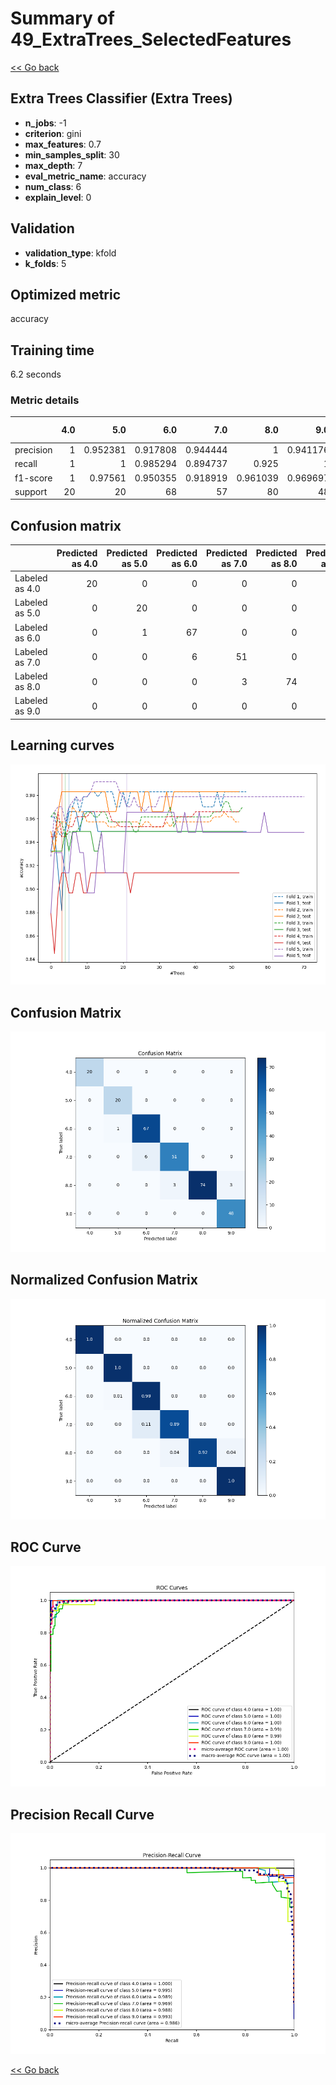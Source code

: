 # Summary of 49_ExtraTrees_SelectedFeatures

[<< Go back](../README.md)


## Extra Trees Classifier (Extra Trees)
- **n_jobs**: -1
- **criterion**: gini
- **max_features**: 0.7
- **min_samples_split**: 30
- **max_depth**: 7
- **eval_metric_name**: accuracy
- **num_class**: 6
- **explain_level**: 0

## Validation
 - **validation_type**: kfold
 - **k_folds**: 5

## Optimized metric
accuracy

## Training time

6.2 seconds

### Metric details
|           |   4.0 |       5.0 |       6.0 |       7.0 |       8.0 |       9.0 |   accuracy |   macro avg |   weighted avg |   logloss |
|:----------|------:|----------:|----------:|----------:|----------:|----------:|-----------:|------------:|---------------:|----------:|
| precision |     1 |  0.952381 |  0.917808 |  0.944444 |  1        |  0.941176 |   0.955631 |    0.959302 |       0.95723  |  0.236232 |
| recall    |     1 |  1        |  0.985294 |  0.894737 |  0.925    |  1        |   0.955631 |    0.967505 |       0.955631 |  0.236232 |
| f1-score  |     1 |  0.97561  |  0.950355 |  0.918919 |  0.961039 |  0.969697 |   0.955631 |    0.962603 |       0.955438 |  0.236232 |
| support   |    20 | 20        | 68        | 57        | 80        | 48        |   0.955631 |  293        |     293        |  0.236232 |


## Confusion matrix
|                |   Predicted as 4.0 |   Predicted as 5.0 |   Predicted as 6.0 |   Predicted as 7.0 |   Predicted as 8.0 |   Predicted as 9.0 |
|:---------------|-------------------:|-------------------:|-------------------:|-------------------:|-------------------:|-------------------:|
| Labeled as 4.0 |                 20 |                  0 |                  0 |                  0 |                  0 |                  0 |
| Labeled as 5.0 |                  0 |                 20 |                  0 |                  0 |                  0 |                  0 |
| Labeled as 6.0 |                  0 |                  1 |                 67 |                  0 |                  0 |                  0 |
| Labeled as 7.0 |                  0 |                  0 |                  6 |                 51 |                  0 |                  0 |
| Labeled as 8.0 |                  0 |                  0 |                  0 |                  3 |                 74 |                  3 |
| Labeled as 9.0 |                  0 |                  0 |                  0 |                  0 |                  0 |                 48 |

## Learning curves
![Learning curves](learning_curves.png)
## Confusion Matrix

![Confusion Matrix](confusion_matrix.png)


## Normalized Confusion Matrix

![Normalized Confusion Matrix](confusion_matrix_normalized.png)


## ROC Curve

![ROC Curve](roc_curve.png)


## Precision Recall Curve

![Precision Recall Curve](precision_recall_curve.png)



[<< Go back](../README.md)
